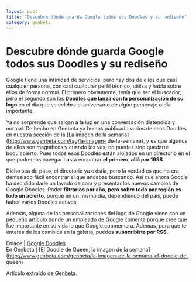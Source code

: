 ```yaml
---
layout: post
title: "Descubre dónde guarda Google todos sus Doodles y su rediseño"
category: genbeta
---
```


# Descubre dónde guarda Google todos sus Doodles y su rediseño


Google tiene una infinidad de servicios, pero hay dos de ellos que casi
cualquier persona, con casi cualquier perfil técnico, utiliza y habla sobre
ellos de forma normal. El primero obviamente, tenía que ser el buscador, pero
el segundo son los **Doodles que lanza con la personalización de su logo** en
el día que se celebra el aniversario de algún personaje o día importante.

Ya no sorprende que salgan a la luz en una conversación distendida y normal.
De hecho en Genbeta ya hemos publicado varios de esos Doodles en nuestra
sección de la [La imagen de la semana](http://www.genbeta.com/tag/la-imagen-
de-la-semana), y es que algunos de ellos son magníficos y cuando los ves, no
puedes sino quedarte boquiabierto. Pues todos esos Doodles están alojados en
un directorio en el que podremos navegar hasta encontrar **el primero, allá
por 1998**.  
  
Dicho sea de paso, el directorio ya existía, pero la verdad es que no era
demasiado fácil encontrar el que andabas buscando. Así que ahora Google ha
decidido darle un lavado de cara y presentar los nuevos cambios de Google
Doodles. Poder **filtrarlos por año, pero sobre todo por región es todo un
acierto**, porque en un mismo día, dependiendo del país, puede haber varios
Doodles activos.

Además, alguna de las personalizaciones del logo de Google viene con un
pequeño artículo donde un empleado de Google comenta porqué cree que fue
importante en su vida lo que Google conmemora. Además, para que te enteres de
los cambios en la galería, puedes **subscribirte por RSS**.

Enlace | [Google Doodles](http://www.google.com/doodles)  
En Genbeta | [El Doodle de Queen, la imagen de la
semana](http://www.genbeta.com/genbeta/la-imagen-de-la-semana-el-doodle-de-
queen)

Artículo extraído de [Genbeta](http://www.genbeta.com).